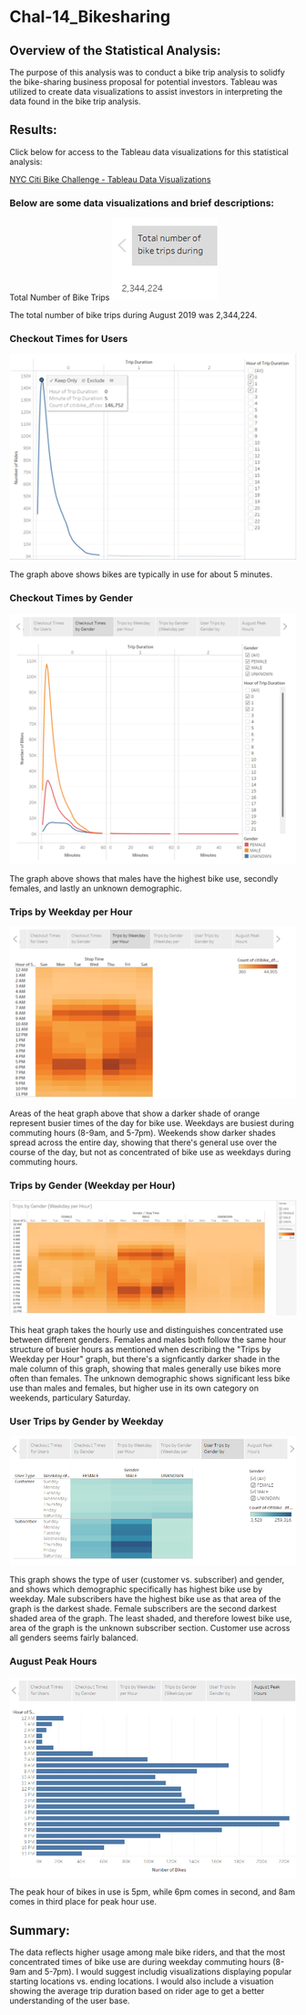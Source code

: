 # Chal-14_Bikesharing

## Overview of the Statistical Analysis:
The purpose of this analysis was to conduct a bike trip analysis to solidfy the bike-sharing business proposal for potential investors. Tableau was utilized to create data visualizations to assist investors in interpreting the data found in the bike trip analysis.

## Results: 
Click below for access to the Tableau data visualizations for this statistical analysis:

[NYC Citi Bike Challenge - Tableau Data Visualizations](https://public.tableau.com/shared/D5DMMPJF6?:display_count=n&:origin=viz_share_link)

### Below are some data visualizations and brief descriptions:
Total Number of Bike Trips
![this is an image](https://github.com/ncalson/Chal-14_Bikesharing/blob/main/images/Number%20of%20Trips.png)

The total number of bike trips during August 2019 was 2,344,224.

### Checkout Times for Users

![this is an image](https://github.com/ncalson/Chal-14_Bikesharing/blob/main/images/Checkout%20Times%20for%20Users_labeled.png)

The graph above shows bikes are typically in use for about 5 minutes. 

### Checkout Times by Gender

![this is an image](https://github.com/ncalson/Chal-14_Bikesharing/blob/main/images/Checkout%20Times%20by%20Gender.png)

The graph above shows that males have the highest bike use, secondly females, and lastly an unknown demographic.

### Trips by Weekday per Hour

![this is an image](https://github.com/ncalson/Chal-14_Bikesharing/blob/main/images/Trips%20by%20Weekday%20per%20Hour.png)

Areas of the heat graph above that show a darker shade of orange represent busier times of the day for bike use. Weekdays are busiest during commuting hours (8-9am, and 5-7pm). Weekends show darker shades spread across the entire day, showing that there's general use over the course of the day, but not as concentrated of bike use as weekdays during commuting hours.

### Trips by Gender (Weekday per Hour)

![this is an image](https://github.com/ncalson/Chal-14_Bikesharing/blob/main/images/Trips%20by%20Gender%20(Weekday%20per%20Hour).png)

This heat graph takes the hourly use and distinguishes concentrated use between different genders. Females and males both follow the same hour structure of busier hours as mentioned when describing the "Trips by Weekday per Hour" graph, but there's a signficantly darker shade in the male column of this graph, showing that males generally use bikes more often than females. The unknown demographic shows significant less bike use than males and females, but higher use in its own category on weekends, particulary Saturday.

### User Trips by Gender by Weekday

![this is an image](https://github.com/ncalson/Chal-14_Bikesharing/blob/main/images/User%20Trips%20by%20Gender%20by%20Weekday.png)

This graph shows the type of user (customer vs. subscriber) and gender, and shows which demographic specifically has highest bike use by weekday. Male subscribers have the highest bike use as that area of the graph is the darkest shade. Female subscribers are the second darkest shaded area of the graph. The least shaded, and therefore lowest bike use, area of the graph is the unknown subscriber section. Customer use across all genders seems fairly balanced.

### August Peak Hours

![this is an image](https://github.com/ncalson/Chal-14_Bikesharing/blob/main/images/August%20Peak%20Hours.png)

The peak hour of bikes in use is 5pm, while 6pm comes in second, and 8am comes in third place for peak hour use.

## Summary:
The data reflects higher usage among male bike riders, and that the most concentrated times of bike use are during weekday commuting hours (8-9am and 5-7pm).
I would suggest includig visualizations displaying popular starting locations vs. ending locations. I would also include a visuation showing the average trip duration based on rider age to get a better understanding of the user base.
